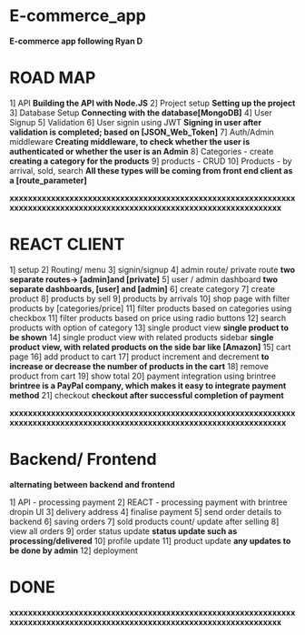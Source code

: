 # E-commerce_app

**E-commerce app following Ryan D**

# ROAD MAP

1] API **Building the API with Node.JS**
2] Project setup **Setting up the project**
3] Database Setup **Connecting with the database[MongoDB]**
4] User Signup
5] Validation
6] User signin using JWT **Signing in user after validation is completed; based on [JSON_Web_Token]**
7] Auth/Admin middleware **Creating middleware, to check whether the user is authenticated or whether the user is an Admin**
8] Categories - create **creating a category for the products**
9] products - CRUD
10] Products - by arrival, sold, search **All these types will be coming from front end client as a [route_parameter]**

**xxxxxxxxxxxxxxxxxxxxxxxxxxxxxxxxxxxxxxxxxxxxxxxxxxxxxxxxxxxxxxxxxxxxxxxxxxxxxxxxxxxxxxxxxxxxxxxxxxxxxxxxxxxxxxxxxxxxxxxxx**

# REACT CLIENT

1] setup
2] Routing/ menu
3] signin/signup
4] admin route/ private route **two separate routes-> [admin]and [private]**
5] user / admin dashboard **two separate dashboards, [user] and [admin]**
6] create category
7] create product
8] products by sell
9] products by arrivals
10] shop page with filter products by [categories/price]
11] filter products based on categories using checkbox
11] filter products based on price using radio buttons
12] search products with option of category
13] single product view **single product to be shown**
14] single product view with related products sidebar **single product view, with related products on the side bar like [Amazon]**
15] cart page
16] add product to cart
17] product increment and decrement **to increase or decrease the number of products in the cart**
18] remove product from cart
19] show total
20] payment integration using brintree **brintree is a PayPal company, which makes it easy to integrate payment method**
21] checkout **checkout after successful completion of payment**

**xxxxxxxxxxxxxxxxxxxxxxxxxxxxxxxxxxxxxxxxxxxxxxxxxxxxxxxxxxxxxxxxxxxxxxxxxxxxxxxxxxxxxxxxxxxxxxxxxxxxxxxxxxxxxxxxxxxxxxxxxx**

# Backend/ Frontend

**alternating between backend and frontend**

1] API - processing payment
2] REACT - processing payment with brintree dropin UI
3] delivery address
4] finalise payment
5] send order details to backend
6] saving orders
7] sold products count/ update after selling
8] view all orders
9] order status update **status update such as processing/delivered**
10] profile update
11] product update **any updates to be done by admin**
12] deployment

# DONE

**xxxxxxxxxxxxxxxxxxxxxxxxxxxxxxxxxxxxxxxxxxxxxxxxxxxxxxxxxxxxxxxxxxxxxxxxxxxxxxxxxxxxxxxxxxxxxxxxxxxxxxxxxxxxxxxxxxxxxxxxx**
